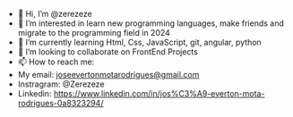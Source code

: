 - 👋 Hi, I’m @zerezeze
- 👀 I’m interested in learn new programming languages, make friends and migrate to the programming field in 2024 
- 🌱 I’m currently learning Html, Css, JavaScript, git, angular, python
- 💞️ I’m looking to collaborate on FrontEnd Projects
- 📫 How to reach me:
- My email: joseevertonmotarodrigues@gmail.com
- Instragram: @Zerezeze
- Linkedin: https://www.linkedin.com/in/jos%C3%A9-everton-mota-rodrigues-0a8323294/

<!---
zerezeze/zerezeze is a ✨ special ✨ repository because its `README.md` (this file) appears on your GitHub profile.
You can click the Preview link to take a look at your changes.
--->

